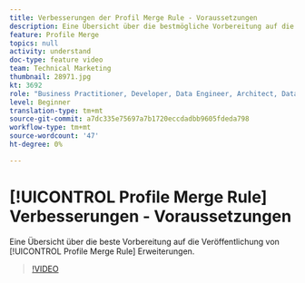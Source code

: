 ```yaml
---
title: Verbesserungen der Profil Merge Rule - Voraussetzungen
description: Eine Übersicht über die bestmögliche Vorbereitung auf die Veröffentlichung der Profil Merge Rule Enhancements.
feature: Profile Merge
topics: null
activity: understand
doc-type: feature video
team: Technical Marketing
thumbnail: 28971.jpg
kt: 3692
role: "Business Practitioner, Developer, Data Engineer, Architect, Data Architect, Administrator, Leader"
level: Beginner
translation-type: tm+mt
source-git-commit: a7dc335e75697a7b1720eccdadbb9605fdeda798
workflow-type: tm+mt
source-wordcount: '47'
ht-degree: 0%

---
```



# [!UICONTROL Profile Merge Rule] Verbesserungen - Voraussetzungen

Eine Übersicht über die beste Vorbereitung auf die Veröffentlichung von [!UICONTROL Profile Merge Rule] Erweiterungen.

>[!VIDEO](https://video.tv.adobe.com/v/28971/?quality=12)
